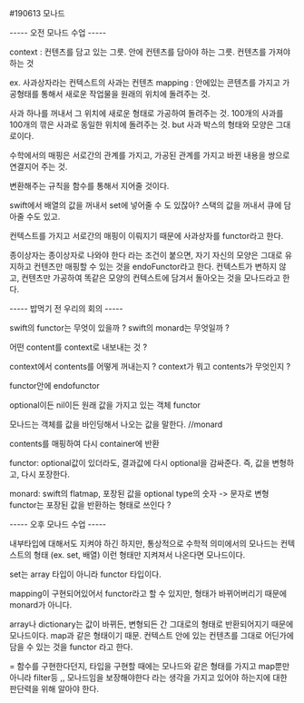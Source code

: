 #190613 모나드

----- 오전 모나드 수업 -----

context : 컨텐츠를 담고 있는 그릇. 안에 컨텐츠를 담아야 하는 그릇.
컨텐츠를 가져야 하는 것

ex. 사과상자라는 컨텍스트의 사과는 컨텐츠
mapping : 안에있는 콘텐츠를 가지고 가공형태를 통해서 새로운 작업물을 원래의 위치에 돌려주는 것.

사과 하나를 꺼내서 그 위치에 새로운 형태로 가공하여 돌려주는 것.
100개의 사과를 100개의 깎은 사과로 동일한 위치에 돌려주는 것. but 사과 박스의 형태와 모양은 그대로이다.

수학에서의 매핑은 서로간의 관계를 가지고, 가공된 관계를 가지고 바뀐 내용을 쌍으로 연결지어 주는 것.

변환해주는 규칙을 함수를 통해서 지어줄 것이다.


swift에서 배열의 값을 꺼내서 set에 넣어줄 수 도 있잖아?
스택의 값을 꺼내서 큐에 담아줄 수도 있고.

컨텍스트를 가지고 서로간의 매핑이 이뤄지기 때문에 사과상자를 functor라고 한다.

종이상자는 종이상자로 나와야 한다 라는 조건이 붙으면, 
자기 자신의 모양은 그대로 유지하고 컨텐츠만 매핑할 수 있는 것을 endoFunctor라고 한다.
컨텍스트가 변하지 않고, 컨텐츠만 가공하여 똑같은 모양의 컨텍스트에 담겨서 돌아오는 것을 모나드라고 한다.

----- 밥먹기 전 우리의 회의 -----

swift의 functor는 무엇이 있을까 ?
swift의 monard는 무엇일까 ?


어떤 content를 context로 내보내는 것 ?

context에서 contents를 어떻게 꺼내는지 ?
context가 뭐고 contents가 무엇인지 ?

functor안에 endofunctor

optional이든 nil이든 원래 값을 가지고 있는 객체 functor

모나드는 객체를 값을 바인딩해서 나오는 값을 말한다. //monard

contents를 매핑하여 다시 container에 반환

functor: optional값이 있더라도, 결과값에 다시 optional을 감싸준다.
즉, 값을 변형하고, 다시 포장한다.

monard: swift의 flatmap, 포장된 값을 optional type의 숫자 -> 문자로 변형
functor는 포장된 값을 반환하는 형태로 쓰인다 ?



----- 오후 모나드 수업 -----

내부타입에 대해서도 지켜야 하긴 하지만, 통상적으로 수학적 의미에서의 모나드는 컨텍스트의 형태 (ex. set, 배열) 이런 형태만 지켜져서 나온다면 모나드이다.


set는 array 타입이 아니라 functor 타입이다.


mapping이 구현되어있어서 functor라고 할 수 있지만, 형태가 바뀌어버리기 때문에 monard가 아니다.

array나 dictionary는 값이 바뀌든, 변형되든 간 그대로의 형태로 반환되어지기 때문에 모나드이다.
map과 같은 형태이기 때문.
컨텍스트 안에 있는 컨텐츠를 그대로 어딘가에 담을 수 있는 것을 functor 라고 한다.


=
함수를 구현한다던지, 타입을 구현할 때에는 모나드와 같은 형태를 가지고 map뿐만 아니라 filter등 ,, 모나드임을 보장해야한다 라는 생각을 가지고 있어야 하는지에 대한 판단력을 위해 알아야 한다.





























